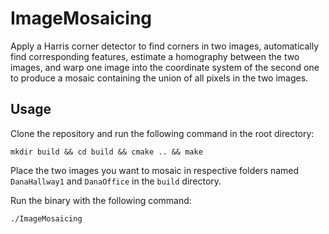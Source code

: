 # ImageMosaicing
Apply a Harris corner detector to find corners in two images, automatically find corresponding features, estimate a homography between the two images, and warp one image into the coordinate system of the second one to produce a mosaic containing the union of all pixels in the two images.

## Usage
Clone the repository and run the following command in the root directory:
```
mkdir build && cd build && cmake .. && make
```

Place the two images you want to mosaic in respective folders named `DanaHallway1` and `DanaOffice` in the `build` directory.

Run the binary with the following command:
```
./ImageMosaicing
```